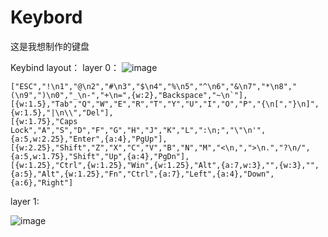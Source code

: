 # Keybord
这是我想制作的键盘

Keybind layout：
layer 0：
![image](https://github.com/seme07/Keybord/assets/88241738/6e03d53e-dc58-45d6-bcd9-4e59de6a6e12)
```
["ESC","!\n1","@\n2","#\n3","$\n4","%\n5","^\n6","&\n7","*\n8","(\n9",")\n0","_\n-","+\n=",{w:2},"Backspace","~\n`"],
[{w:1.5},"Tab","Q","W","E","R","T","Y","U","I","O","P","{\n[","}\n]",{w:1.5},"|\n\\","Del"],
[{w:1.75},"Caps Lock","A","S","D","F","G","H","J","K","L",":\n;","\"\n'",{a:5,w:2.25},"Enter",{a:4},"PgUp"],
[{w:2.25},"Shift","Z","X","C","V","B","N","M","<\n,",">\n.","?\n/",{a:5,w:1.75},"Shift","Up",{a:4},"PgDn"],
[{w:1.25},"Ctrl",{w:1.25},"Win",{w:1.25},"Alt",{a:7,w:3},"",{w:3},"",{a:5},"Alt",{w:1.25},"Fn","Ctrl",{a:7},"Left",{a:4},"Down",{a:6},"Right"]
```
layer 1:

![image](https://github.com/seme07/Keybord/assets/88241738/c20f1854-34e6-4153-a0f6-2b8452c7a2e7)
